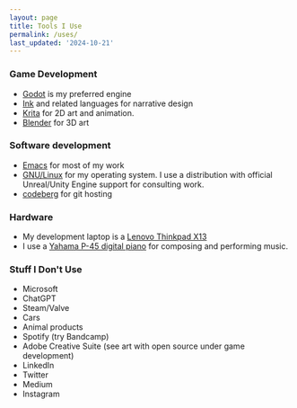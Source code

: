```yaml
---
layout: page
title: Tools I Use
permalink: /uses/
last_updated: '2024-10-21'
---
```


### Game Development

- [Godot](http://godotengine.org) is my preferred engine
- [Ink](http://inklestudios.com/ink) and related languages for narrative design
- [Krita](https://krita.org/) for 2D art and animation.
- [Blender](http://blender.org) for 3D art

### Software development
- [Emacs](https://emacs.org) for most of my work
- [GNU/Linux](https://www.getgnulinux.org/) for my operating system. I use a distribution with official Unreal/Unity Engine support for consulting work.
- [codeberg](http://codeberg.org) for git hosting

### Hardware
* My development laptop is a [Lenovo Thinkpad X13](https://www.lenovo.com/us/en/p/laptops/thinkpad/thinkpadx/lenovo-thinkpad-x13-gen-5-13-inch-intel/21lucto1wwus1)
* I use a [Yahama P-45 digital piano](https://usa.yamaha.com/products/musical_instruments/pianos/p_series/) for composing and performing music.

### Stuff I Don't Use
- Microsoft
- ChatGPT
- Steam/Valve
- Cars
- Animal products
- Spotify (try Bandcamp) 
- Adobe Creative Suite (see art with open source under game development)
- LinkedIn
- Twitter
- Medium
- Instagram

